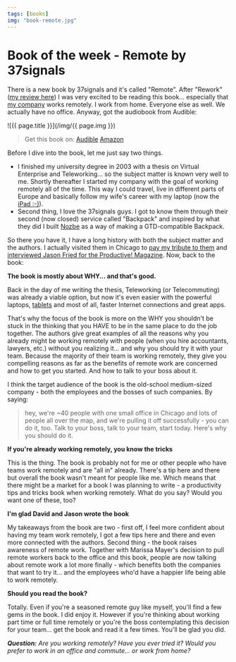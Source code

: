 ```yaml
---
tags: [books]
img: "book-remote.jpg"
---
```


# Book of the week - Remote by 37signals

There is a new book by 37signals and it's called "Remote". After "Rework" ([my review here][r1]) I was very excited to be reading this book... especially that [my company][n] works remotely. I work from home. Everyone else as well. We actually have no office. Anyway, got the audiobook from Audible:

<!--More-->

![{{ page.title }}](/img/{{ page.img }})

> Get this book on:
  [Audible](https://www.audible.com/pd/B00DJ5W592?tag=sliwinski-20)
  [Amazon](https://www.amazon.com/dp/0804137501?tag=sliwinski-20)


Before I dive into the book, let me just say two things. 

* I finished my university degree in 2003 with a thesis on Virtual Enterprise and Teleworking... so the subject matter is known very well to me. Shortly thereafter I started my company with the goal of working remotely all of the time. This way I could travel, live in different parts of Europe and basically follow my wife's career with my laptop (now the [iPad :-)][o]).
* Second thing, I love the 37signals guys. I got to know them through their second (now closed) service called "Backpack" and inspired by what they did I built [Nozbe][n] as a way of making a GTD-compatible Backpack.

So there you have it, I have a long history with both the subject matter and the authors. I actually visited them in Chicago to [pay my tribute to them][r2] and [interviewed Jason Fried for the Productive! Magazine][r3]. Now, back to the book:



**The book is mostly about WHY... and that's good.**

Back in the day of me writing the thesis, Teleworking (or Telecommuting) was already a viable option, but now it's even easier with the powerful laptops, [tablets][o] and most of all, faster Internet connections and great apps.

That's why the focus of the book is more on the WHY you shouldn't be stuck in the thinking that you HAVE to be in the same place to do the job together. The authors give great examples of all the reasons why you already might be working remotely with people (when you hire accountants, lawyers, etc.) without you realizing it... and why you should try it with your team. Because the majority of their team is working remotely, they give you compelling reasons as far as the benefits of remote work are concerned and how to get you started. And how to talk to your boss about it.

I think the target audience of the book is the old-school medium-sized company - both the employees and the bosses of such companies. By saying:

> hey, we're ~40 people with one small office in Chicago and lots of people all over the map, and we're pulling it off successfully - you can do it, too. Talk to your boss, talk to your team, start today. Here's why you should do it.

**If you're already working remotely, you know the tricks**

This is the thing. The book is probably not for me or other people who have teams work remotely and are "all in" already. There's a tip here and there but overall the book wasn't meant for people like me. Which means that there might be a market for a book I was planning to write - a productivity tips and tricks book when working remotely. What do you say? Would you want one of these, too?

**I'm glad David and Jason wrote the book**

My takeaways from the book are two - first off, I feel more confident about having my team work remotely, I got a few tips here and there and even more connected with the authors. Second thing - the book raises awareness of remote work. Together with Marissa Mayer's decision to pull remote workers back to the office and this book, people are now talking about remote work a lot more finally - which benefits both the companies that want to try it... and the employees who'd have a happier life being able to work remotely.

**Should you read the book?**

Totally. Even if you're a seasoned remote guy like myself, you'll find a few gems in the book. I did enjoy it. However if you're thinking about working part time or full time remotely or you're the boss contemplating this decision for your team... get the book and read it a few times. You'll be glad you did.

***Question:*** *Are you working remotely? Have you ever tried it? Would you prefer to work in an office and commute... or work from home?*

[r3]: /jason-fried-of-37signals-interviewed-for-productive-magazine-8
[r2]: /my-visit-to-37signals-masterclass-in-chicago/
[r1]: /review-of-37signals-cookbook-called-rework-ge/
[d]: http://db.tt/kD7Liux
[e]: /how-i-use-evernote
[i]: /ipadonly
[n]: http://www.nozbe.com/
[ns]: http://www.nozbe.com/signup
[o]: http://ipadonly.net/
[p]: /magazine/
[s]: /productive_show
[t]: http://twitter.com/MSliwinski


[n]: https://michael.gratis/nozbe